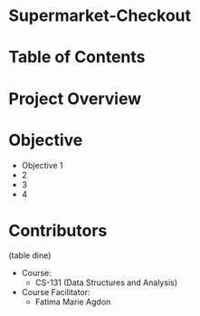 # Supermarket-Checkout

# Table of Contents

# Project Overview

# Objective
- Objective 1
- 2
- 3
- 4

# Contributors
(table dine)

- Course:
  - CS-131 (Data Structures and Analysis)
- Course Facilitator:
  - Fatima Marie Agdon   
